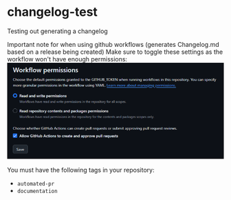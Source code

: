 # changelog-test
Testing out generating a changelog

Important note for when using github workflows (generates Changelog.md based on a release being created)
Make sure to toggle these settings as the workflow won't have enough permissions:
![repository-settings](assets/image.png)

You must have the following tags in your repository:
- `automated-pr`
- `documentation` 